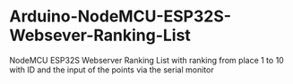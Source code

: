 # Arduino-NodeMCU-ESP32S-Websever-Ranking-List
NodeMCU ESP32S Webserver Ranking List with ranking from place 1 to 10 with ID and the input of the points via the serial monitor
